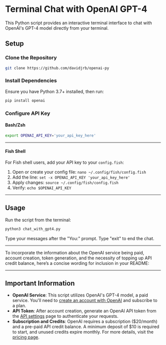 # Terminal Chat with OpenAI GPT-4

This Python script provides an interactive terminal interface to chat with OpenAI's GPT-4 model directly from your terminal.

## Setup

### Clone the Repository

```sh
git clone https://github.com/davidjrb/openai-py
```

### Install Dependencies

Ensure you have Python 3.7+ installed, then run:

```sh
pip install openai
```

### Configure API Key

#### Bash/Zsh

```sh
export OPENAI_API_KEY='your_api_key_here'
```

---

#### Fish Shell

For Fish shell users, add your API key to your `config.fish`:

1. Open or create your config file: `nano ~/.config/fish/config.fish`
2. Add the line: `set -x OPENAI_API_KEY 'your_api_key_here'`
3. Apply changes: `source ~/.config/fish/config.fish`
4. Verify: `echo $OPENAI_API_KEY`

---

## Usage

Run the script from the terminal:

```sh
python3 chat_with_gpt4.py
```

Type your messages after the "You:" prompt. Type "exit" to end the chat.

---

To incorporate the information about the OpenAI service being paid, account creation, token generation, and the necessity of topping up API credit balance, here’s a concise wording for inclusion in your README:

---

## Important Information

- **OpenAI Service**: This script utilizes OpenAI's GPT-4 model, a paid service. You'll need to [create an account with OpenAI](https://openai.com/signup) and subscribe to a plan.
- **API Token**: After account creation, generate an OpenAI API token from the [API settings](https://platform.openai.com/account/api-keys) page to authenticate your requests.
- **Subscription and Credits**: OpenAI requires a subscription ($20/month) and a pre-paid API credit balance. A minimum deposit of $10 is required to start, and unused credits expire monthly. For more details, visit the [pricing page](https://openai.com/pricing).

